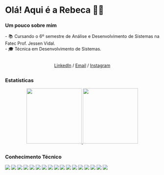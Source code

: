 # Olá! Aqui é a Rebeca 👋🏽
<div align="justify">
 <h3 align="left">Um pouco sobre mim </h3>
  <div style="display: inline_block">
  <div>
  - 📚 Cursando o 6º semestre de Análise e Desenvolvimento de Sistemas na Fatec Prof. Jessen Vidal.
  <br>
  - 🎓 Técnica em Desenvolvimento de Sistemas.
  <br><br>
 </div>

<p align='center'>
  <a href='https://www.linkedin.com/in/rebeca-gama-/'>LinkedIn</a> / <a href='mailto:rebecagamam@gmail.com'>Email</a> / <a href='https://www.instagram.com/rebeca__gama/'>Instagram</a>
</p>

 ##
 
<h3 align="left"> Estatísticas </h3> 

<div align="center">
  <a href="https://github.com/RebecaGama">
    <img height="180em" src="https://github-readme-stats.vercel.app/api?username=RebecaGama&show_icons=true&theme=dracula" />
    <img height="180em" src="https://github-readme-stats.vercel.app/api/top-langs/?username=RebecaGama&layout=compact&theme=dracula" />
  </a>
</div>

 ##
 
<h3 align="left"> 	Conhecimento Técnico </h3> 
   <img src="https://img.shields.io/badge/HTML5-E34F26?style=for-the-badge&logo=html5&logoColor=white" target="_blank">
   <img src="https://img.shields.io/badge/CSS3-1572B6?style=for-the-badge&logo=css3&logoColor=white" target="_blank">
   <img src="https://img.shields.io/badge/JavaScript-323330?style=for-the-badge&logo=javascript&logoColor=F7DF1E" target="_blank">
   <img src="https://img.shields.io/badge/TypeScript-007ACC?style=for-the-badge&logo=typescript&logoColor=white" target="_blank">
   <img src="https://img.shields.io/badge/React-20232A?style=for-the-badge&logo=react&logoColor=61DAFB" target="_blank"> 
   <img src="https://img.shields.io/badge/React_Native-20232A?style=for-the-badge&logo=react&logoColor=61DAFB" target="_blank">
   <img src="https://img.shields.io/badge/Vue.js-4FC08D?style=for-the-badge&logo=vue.js&logoColor=white" target="_blank">
   <img src="https://img.shields.io/badge/Node.js-339933?style=for-the-badge&logo=nodedotjs&logoColor=white" target="_blank">
   <img src="https://img.shields.io/badge/Python-323330?style=for-the-badge&logo=python&logoColor=blue" target="_blank">
   <img src="https://img.shields.io/badge/java-FFD43B?style=for-the-badge&logo=openjdk&logoColor=white" target="_blank">
   <img src="https://img.shields.io/badge/Bootstrap-563D7C?style=for-the-badge&logo=bootstrap&logoColor=white" target="_blank">
   <img src="https://img.shields.io/badge/Material--UI-0081CB?style=for-the-badge&logo=material-ui&logoColor=white" target="_blank">
   <img src="https://img.shields.io/badge/MySQL-005C84?style=for-the-badge&logo=mysql&logoColor=white" target="_blank">
   <img src="https://img.shields.io/badge/PostgreSQL-316192?style=for-the-badge&logo=postgresql&logoColor=white" target="_blank">
   <img src="https://img.shields.io/badge/Canva-%2300C4CC.svg?&style=for-the-badge&logo=Canva&logoColor=white" target="_blank">
   <img src="https://img.shields.io/badge/Figma-F24E1E?style=for-the-badge&logo=figma&logoColor=white" target="_blank">
   <img src="https://img.shields.io/badge/Netlify-00C7B7?&style=for-the-badge&logo=netlify&logoColor=white" target="_blank">
